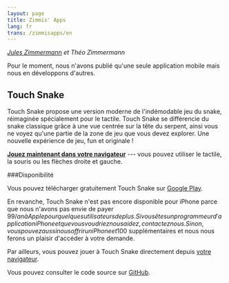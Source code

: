 ```yaml
---
layout: page
title: Zimmis' Apps
lang: fr
trans: /zimmisapps/en
---
```


*[Jules Zimmermann](https://www.linkedin.com/pub/jules-zimmermann/98/7b5/4b0) et Théo Zimmermann*

Pour le moment, nous n'avons publié qu'une seule application mobile
mais nous en développons d'autres.

Touch Snake
-----------

Touch Snake propose une version moderne de l'indémodable jeu du snake,
réimaginée spécialement pour le tactile.
Touch Snake se différencie du snake classique grâce à une vue centrée
sur la tête du serpent, ainsi vous ne voyez qu'une partie de la zone de jeu
que vous devez explorer.
Une nouvelle expérience de jeu, fun et originale !

[**Jouez maintenant dans votre navigateur**](/zimmisapps/touchsnake) --- vous pouvez utiliser le tactile, la souris ou les flèches droite et gauche.

###Disponibilité

Vous pouvez télécharger gratuitement Touch Snake sur
[Google Play](https://play.google.com/store/apps/details?id=com.zimmisapps.touchsnake).

En revanche, Touch Snake n'est pas encore disponible pour iPhone
parce que nous n'avons pas envie de payer 99$/an à Apple pour
quelques utilisateurs de plus.
Si vous êtes un programmeur d'application iPhone et que vous voudriez
nous aidez, contactez nous.
Sinon, vous pouvez aussi nous offrir un iPhone et 100$ supplémentaires
et nous nous ferons un plaisir d'accéder à votre demande.

Par ailleurs, vous pouvez jouer à Touch Snake directement depuis
[votre navigateur](/zimmisapps/touchsnake).

Vous pouvez consulter le code source sur
[GitHub](https://github.com/Zimmi48/Touch-Snake).

